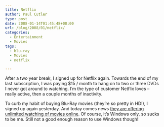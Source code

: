 ```yaml
---
title: Netflix
author: Paul Cutler
type: post
date: 2008-01-14T01:45:48+00:00
url: /blog/2008/01/netflix/
categories:
  - Entertainment
  - Movies
tags:
  - blu-ray
  - Movies
  - netflix

---
```

After a two year break, I signed up for Netflix again. Towards the end of my last subscription, I was paying $15 / month to hang on to two or three DVDs I never got around to watching. I&#8217;m the type of customer Netflix loves &#8211; really active, then a couple months of inactivity.

To curb my habit of buying Blu-Ray movies (they&#8217;re so pretty in HD!), I signed up again yesterday. And today comes news [they are offering unlimited watching of movies online][1]. Of course, it&#8217;s Windows only, so sucks to be me. Still not a good enough reason to use Windows though!

 [1]: http://http://ap.google.com/article/ALeqM5hmWhbax4gS2VJut9cNnpBf2DlwwwD8U55DF00